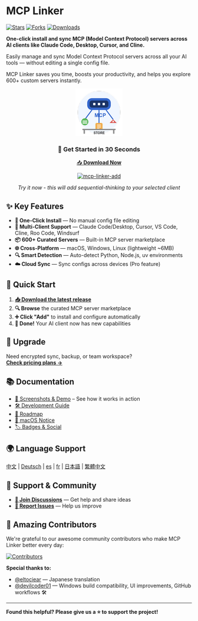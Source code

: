# MCP Linker

[![Stars](https://img.shields.io/github/stars/milisp/mcp-linker?style=social)](https://github.com/milisp/mcp-linker/stargazers)
[![Forks](https://img.shields.io/github/forks/milisp/mcp-linker?style=social)](https://github.com/milisp/mcp-linker/network/members)
[![Downloads](https://img.shields.io/github/downloads/milisp/mcp-linker/total.svg)](https://github.com/milisp/mcp-linker/releases)


**One-click install and sync MCP (Model Context Protocol) servers across AI clients like Claude Code, Desktop, Cursor, and Cline.**

Easily manage and sync Model Context Protocol servers across all your AI tools — without editing a single config file.

MCP Linker saves you time, boosts your productivity, and helps you explore 600+ custom servers instantly.

<div align="center">

![MCP Linker Logo](./images/logo.png)

### 🚀 **Get Started in 30 Seconds**

[📥 **Download Now**](https://github.com/milisp/mcp-linker/releases)

[![mcp-linker-add](https://img.shields.io/badge/mcp--linker-add-blue?logo=link&style=for-the-badge)](https://www.mcp-linker.store/install-app?name=sequential-thinking&autoSubmit=true&config=eyJzZXF1ZW50aWFsLXRoaW5raW5nIjp7ImNvbW1hbmQiOiJucHgiLCJhcmdzIjpbIi15IiwiQG1vZGVsY29udGV4dHByb3RvY29sL3NlcnZlci1zZXF1ZW50aWFsLXRoaW5raW5nIl19fQ==)

*Try it now - this will add sequential-thinking to your selected client*

</div>

## ✨ Key Features

- **🚀 One-Click Install** — No manual config file editing
- **🔄 Multi-Client Support** — Claude Code/Desktop, Cursor, VS Code, Cline, Roo Code, Windsurf
- **📦 600+ Curated Servers** — Built-in MCP server marketplace
- **🌐 Cross-Platform** — macOS, Windows, Linux (lightweight ~6MB)
- **🔍 Smart Detection** — Auto-detect Python, Node.js, uv environments
- **☁️ Cloud Sync** — Sync configs across devices (Pro feature)

## 🚀 Quick Start

1. **[📥 Download the latest release](https://github.com/milisp/mcp-linker/releases)**
2. **🔍 Browse** the curated MCP server marketplace
3. **➕ Click "Add"** to install and configure automatically
4. **🎉 Done!** Your AI client now has new capabilities

## 🚀 Upgrade

Need encrypted sync, backup, or team workspace?  
**[Check pricing plans →](https://mcp-linker.store/pricing)**

## 📚 Documentation

- [📸 Screenshots & Demo](./docs/SCREENSHOTS.md) – See how it works in action
- [🛠️ Development Guide](./docs/DEVELOPMENT.md)
- [📅 Roadmap](./docs/ROADMAP.md)
- [🍎 macOS Notice](./docs/MACOS-NOTICE.md)
- [🏷️ Badges & Social](./docs/BADGES.md)

## 🌍 Language Support

[中文](./docs/README.zh-CN.md) | [Deutsch](./docs/README.de.md) | [es](./docs/README.es.md) | [fr](./docs/README.fr.md) | [日本語](./docs/README.ja-JP.md) | [繁體中文](./docs/README.zh-Han.md)

## 💬 Support & Community

- **[💬 Join Discussions](https://github.com/milisp/mcp-linker/discussions)** — Get help and share ideas
- **[🐛 Report Issues](https://github.com/milisp/mcp-linker/issues)** — Help us improve

## 🎉 Amazing Contributors

We're grateful to our awesome community contributors who make MCP Linker better every day:

[![Contributors](https://contrib.rocks/image?repo=milisp/mcp-linker)](https://github.com/milisp/mcp-linker/graphs/contributors)

**Special thanks to:**

- [@eltociear](https://github.com/eltociear) — Japanese translation
- [@devilcoder01](https://github.com/devilcoder01) — Windows build compatibility, UI improvements, GitHub workflows 🛠️

---

**Found this helpful? Please give us a ⭐ to support the project!**

